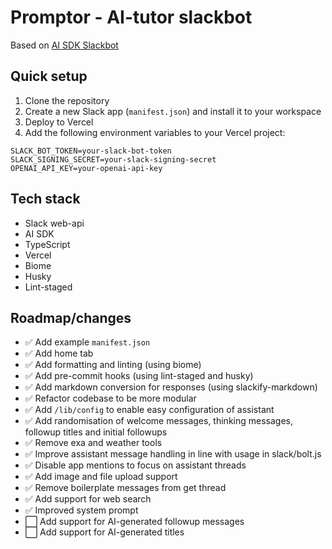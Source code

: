 # Promptor - AI-tutor slackbot

Based on [AI SDK Slackbot](https://github.com/vercel-labs/ai-sdk-slackbot)

## Quick setup

1. Clone the repository
2. Create a new Slack app (`manifest.json`) and install it to your workspace
3. Deploy to Vercel
4. Add the following environment variables to your Vercel project:

```
SLACK_BOT_TOKEN=your-slack-bot-token
SLACK_SIGNING_SECRET=your-slack-signing-secret
OPENAI_API_KEY=your-openai-api-key
```

## Tech stack
- Slack web-api
- AI SDK
- TypeScript
- Vercel
- Biome
- Husky
- Lint-staged

## Roadmap/changes
- ✅ Add example `manifest.json`
- ✅ Add home tab
- ✅ Add formatting and linting (using biome)
- ✅ Add pre-commit hooks (using lint-staged and husky)
- ✅ Add markdown conversion for responses (using slackify-markdown)
- ✅ Refactor codebase to be more modular
- ✅ Add `/lib/config` to enable easy configuration of assistant
- ✅ Add randomisation of welcome messages, thinking messages, followup titles and initial followups
- ✅ Remove exa and weather tools
- ✅ Improve assistant message handling in line with usage in slack/bolt.js
- ✅ Disable app mentions to focus on assistant threads
- ✅ Add image and file upload support
- ✅ Remove boilerplate messages from get thread
- ✅ Add support for web search
- ✅ Improved system prompt
- ⬜ Add support for AI-generated followup messages
- ⬜ Add support for AI-generated titles

